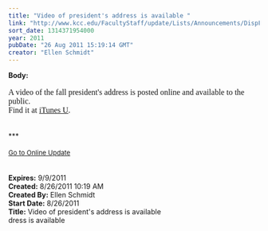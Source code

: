 ```yaml
---
title: "Video of president's address is available "
link: "http://www.kcc.edu/FacultyStaff/update/Lists/Announcements/DispForm.aspx?ID=416"
sort_date: 1314371954000
year: 2011
pubDate: "26 Aug 2011 15:19:14 GMT"
creator: "Ellen Schmidt"
---
```


<div><b>Body:</b> <div class="ExternalClass62172E5309B64702A504833AA45B086D">
<div> </div>
<div><font size="3" face="Calibri">A video of the fall president's address is posted online and available to the public. <br /></font></div>
<div><font size="3" face="Calibri">Find it at <a href="http://itunes.apple.com/WebObjects/MZStore.woa/wa/viewPodcast?id=421854832">iTunes U</a></font><font size="3" face="Calibri">.</font></div>
<div><font size="3" face="Calibri"><span style="line-height:115%;font-family:'Arial','sans-serif';color:#333333;font-size:10pt"></span></font> </div></div>
<div> </div>
<div>***</div>
<div> </div>
<div>
<div><font size="2"><a href="/FacultyStaff/update/Pages/dailyupdate.aspx">Go to Online Update</a></font></div>
<div><font size="2"></font> </div>
<div> </div></div>
<div></div></div>
<div><b>Expires:</b> 9/9/2011</div>
<div><b>Created:</b> 8/26/2011 10:19 AM</div>
<div><b>Created By:</b> Ellen Schmidt</div>
<div><b>Start Date:</b> 8/26/2011</div>
<div><b>Title:</b> Video of president&#39;s address is available </div>
dress is available</div>
